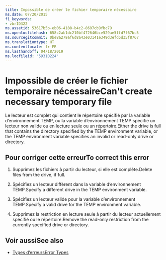 ```yaml
---
title: Impossible de créer le fichier temporaire nécessaire
ms.date: 07/20/2015
f1_keywords:
- vbrID322
ms.assetid: 53617b5b-eb06-4188-b4c2-8607cb9fbc79
ms.openlocfilehash: 658c2ab1dc210bf472646bce529ae5ffd7f67bc5
ms.sourcegitcommit: 0be8a279af6d8a43e03141e349d3efd5d35f8767
ms.translationtype: HT
ms.contentlocale: fr-FR
ms.lasthandoff: 04/18/2019
ms.locfileid: "59310224"
---
```

# <a name="cant-create-necessary-temporary-file"></a><span data-ttu-id="ccab3-102">Impossible de créer le fichier temporaire nécessaire</span><span class="sxs-lookup"><span data-stu-id="ccab3-102">Can't create necessary temporary file</span></span>
<span data-ttu-id="ccab3-103">Le lecteur est complet qui contient le répertoire spécifié par la variable d’environnement TEMP, ou la variable d’environnement TEMP spécifie un lecteur non valide ou en lecture seule ou un répertoire.</span><span class="sxs-lookup"><span data-stu-id="ccab3-103">Either the drive is full that contains the directory specified by the TEMP environment variable, or the TEMP environment variable specifies an invalid or read-only drive or directory.</span></span>  
  
## <a name="to-correct-this-error"></a><span data-ttu-id="ccab3-104">Pour corriger cette erreur</span><span class="sxs-lookup"><span data-stu-id="ccab3-104">To correct this error</span></span>  
  
1. <span data-ttu-id="ccab3-105">Supprimez les fichiers à partir du lecteur, si elle est complète.</span><span class="sxs-lookup"><span data-stu-id="ccab3-105">Delete files from the drive, if full.</span></span>  
  
2. <span data-ttu-id="ccab3-106">Spécifiez un lecteur différent dans la variable d’environnement TEMP.</span><span class="sxs-lookup"><span data-stu-id="ccab3-106">Specify a different drive in the TEMP environment variable.</span></span>  
  
3. <span data-ttu-id="ccab3-107">Spécifiez un lecteur valide pour la variable d’environnement TEMP.</span><span class="sxs-lookup"><span data-stu-id="ccab3-107">Specify a valid drive for the TEMP environment variable.</span></span>  
  
4. <span data-ttu-id="ccab3-108">Supprimez la restriction en lecture seule à partir du lecteur actuellement spécifié ou le répertoire.</span><span class="sxs-lookup"><span data-stu-id="ccab3-108">Remove the read-only restriction from the currently specified drive or directory.</span></span>  
  
## <a name="see-also"></a><span data-ttu-id="ccab3-109">Voir aussi</span><span class="sxs-lookup"><span data-stu-id="ccab3-109">See also</span></span>

- [<span data-ttu-id="ccab3-110">Types d’erreurs</span><span class="sxs-lookup"><span data-stu-id="ccab3-110">Error Types</span></span>](../../../visual-basic/programming-guide/language-features/error-types.md)
